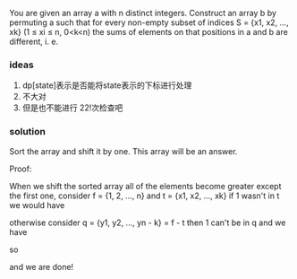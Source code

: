 You are given an array a with n distinct integers. Construct an array b by permuting a such that for every non-empty
subset of indices S = {x1, x2, ..., xk} (1 ≤ xi ≤ n, 0<k<n) the sums of elements on that positions in a and b are
different, i. e.

### ideas

1. dp[state]表示是否能将state表示的下标进行处理
2. 不大对
3. 但是也不能进行 22!次检查吧

### solution

Sort the array and shift it by one. This array will be an answer.

Proof:

When we shift the sorted array all of the elements become greater except the first one, consider f = {1, 2, ..., n} and
t = {x1, x2, ..., xk} if 1 wasn't in t we would have

otherwise consider q = {y1, y2, ..., yn - k} = f - t then 1 can't be in q and we have

so

and we are done!